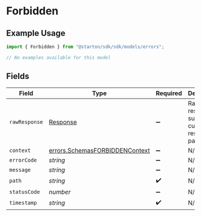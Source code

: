 # Forbidden

## Example Usage

```typescript
import { Forbidden } from "@starton/sdk/sdk/models/errors";

// No examples available for this model
```

## Fields

| Field                                                                                   | Type                                                                                    | Required                                                                                | Description                                                                             |
| --------------------------------------------------------------------------------------- | --------------------------------------------------------------------------------------- | --------------------------------------------------------------------------------------- | --------------------------------------------------------------------------------------- |
| `rawResponse`                                                                           | [Response](https://developer.mozilla.org/en-US/docs/Web/API/Response)                   | :heavy_minus_sign:                                                                      | Raw HTTP response; suitable for custom response parsing                                 |
| `context`                                                                               | [errors.SchemasFORBIDDENContext](../../../sdk/models/errors/schemasforbiddencontext.md) | :heavy_minus_sign:                                                                      | N/A                                                                                     |
| `errorCode`                                                                             | *string*                                                                                | :heavy_minus_sign:                                                                      | N/A                                                                                     |
| `message`                                                                               | *string*                                                                                | :heavy_minus_sign:                                                                      | N/A                                                                                     |
| `path`                                                                                  | *string*                                                                                | :heavy_check_mark:                                                                      | N/A                                                                                     |
| `statusCode`                                                                            | *number*                                                                                | :heavy_minus_sign:                                                                      | N/A                                                                                     |
| `timestamp`                                                                             | *string*                                                                                | :heavy_check_mark:                                                                      | N/A                                                                                     |
